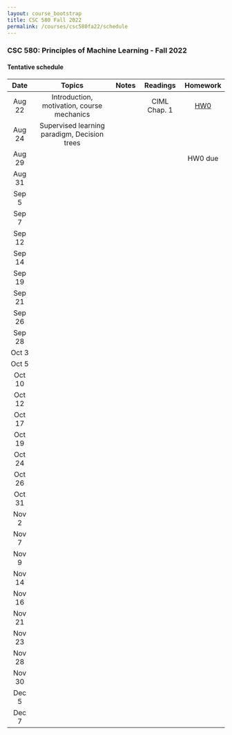 ```yaml
---
layout: course_bootstrap
title: CSC 580 Fall 2022
permalink: /courses/csc580fa22/schedule
---
```



### CSC 580: Principles of Machine Learning - Fall 2022

#### Tentative schedule

|Date  | Topics | Notes | Readings  | Homework |
|:---:|:------------:|:---:|:---:|:---:|
|Aug 22 | Introduction, motivation, course mechanics |  | CIML Chap. 1 | [HW0](CSC_580_HW0.pdf) |
|Aug 24 | Supervised learning paradigm, Decision trees |  |  |  |
|Aug 29 |  |  |  | HW0 due |
|Aug 31 |  |  |  |  |
|Sep 5 |  |  |  |  |
|Sep 7 |  |  |  |  |
|Sep 12 |  |  |  |  |
|Sep 14 |  |  |  |  |
|Sep 19 |  |  |  |  |
|Sep 21 |  |  |  |  |
|Sep 26  |  |  |  |  |
|Sep 28  |  |  |  |  |
|Oct 3  |  |  |  |  |
|Oct 5 |  |  |  |  |
|Oct 10 |  |  |  |  |
|Oct 12 |  |  |  |  |
|Oct 17 |  |  |  |  |
|Oct 19 |  |  |  |  |
|Oct 24 |  |  |  |  |
|Oct 26 |  |  |  |  |
|Oct 31 |  |  |  |  |
|Nov 2 |  |  |  |  |
|Nov 7 |  |  |  |  |
|Nov 9 |  |  |  |  |
|Nov 14 |  |  |  |  |
|Nov 16 |  |  |  |  |
|Nov 21 |  |  |  |  |
|Nov 23 |  |  |  |  |
|Nov 28 |  |  |  |  |
|Nov 30 |  |  |  |  |
|Dec 5 |  |  |  |  |
|Dec 7 |  |  |  |  |
